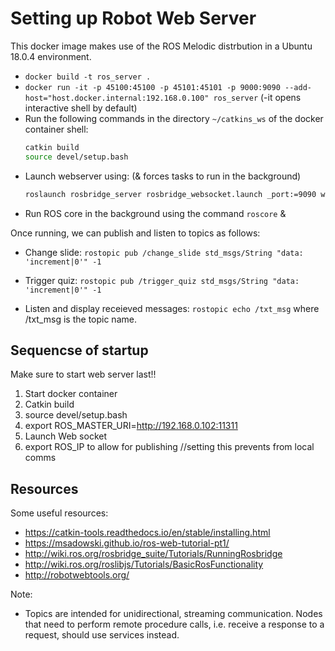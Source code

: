 # Setting up Robot Web Server

This docker image makes use of the ROS Melodic distrbution in a Ubuntu 18.0.4 environment.

* `docker build -t ros_server .`
* `docker run -it -p 45100:45100 -p 45101:45101 -p 9000:9090 --add-host="host.docker.internal:192.168.0.100" ros_server`  (-it opens interactive shell by default)
* Run the following commands in the directory `~/catkins_ws` of the docker container shell:
    ```bash
    catkin build
    source devel/setup.bash
    ``` 
* Launch webserver using: (& forces tasks to run in the background)
    ```bash
    roslaunch rosbridge_server rosbridge_websocket.launch _port:=9090 websocket_external_port:=9000 --screen &
    ``` 
* Run ROS core in the background using the command `roscore` &

Once running, we can publish and listen to topics as follows:

* Change slide: `rostopic pub /change_slide std_msgs/String "data: 'increment|0'" -1`

* Trigger quiz: `rostopic pub /trigger_quiz std_msgs/String "data: 'increment|0'" -1`

* Listen and display receieved messages: `rostopic echo /txt_msg` where /txt_msg is the topic name.

## Sequencse of startup

Make sure to start web server last!!

1. Start docker container 
2. Catkin build
3. source devel/setup.bash
4. export ROS_MASTER_URI=http://192.168.0.102:11311
5. Launch Web socket
6. export ROS_IP to allow for publishing //setting this prevents from local comms


## Resources

Some useful resources:
* https://catkin-tools.readthedocs.io/en/stable/installing.html
* https://msadowski.github.io/ros-web-tutorial-pt1/
* http://wiki.ros.org/rosbridge_suite/Tutorials/RunningRosbridge
* http://wiki.ros.org/roslibjs/Tutorials/BasicRosFunctionality
* http://robotwebtools.org/

Note:
* Topics are intended for unidirectional, streaming communication. Nodes that need to perform remote procedure calls, i.e. receive a response to a request, should use services instead.




